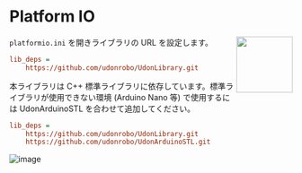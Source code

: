# Platform IO

<img src="https://github.com/udonrobo/UdonLibrary/assets/91818705/b00cf135-38be-4b9b-97e6-0d5de337d1a3" height="100px" align="right">

`platformio.ini` を開きライブラリの URL を設定します。

```ini
lib_deps =
    https://github.com/udonrobo/UdonLibrary.git
```

本ライブラリは C++ 標準ライブラリに依存しています。標準ライブラリが使用できない環境 (Arduino Nano 等) で使用するには UdonArduinoSTL を合わせて追加してください。

```ini
lib_deps =
    https://github.com/udonrobo/UdonLibrary.git
    https://github.com/udonrobo/UdonArduinoSTL.git
```

![image](https://github.com/udonrobo/UdonLibrary/assets/91818705/532fd53b-4dbf-41cf-b4e1-5d512f409dd2)
